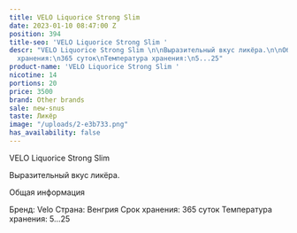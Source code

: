 ```yaml
---
title: VELO Liquorice Strong Slim
date: 2023-01-10 08:47:00 Z
position: 394
title-seo: 'VELO Liquorice Strong Slim '
descr: "VELO Liquorice Strong Slim \n\nВыразительный вкус ликёра.\n\nОбщая информация\n\nБренд:\nVelo\nСтрана:\nВенгрия\nСрок
  хранения:\n365 суток\nТемпература хранения:\n5...25"
product-name: 'VELO Liquorice Strong Slim '
nicotine: 14
portions: 20
price: 3500
brand: Other brands
sale: new-snus
taste: Ликёр
image: "/uploads/2-e3b733.png"
has_availability: false
---
```


VELO Liquorice Strong Slim 

Выразительный вкус ликёра.

Общая информация

Бренд:
Velo
Страна:
Венгрия
Срок хранения:
365 суток
Температура хранения:
5...25